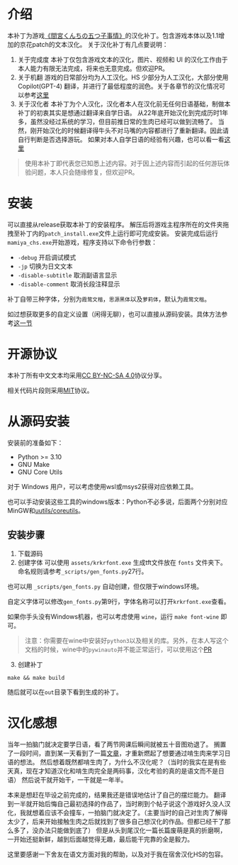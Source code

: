 # 介绍
本补丁为游戏[《間宮くんちの五つ子事情》](http://www.cuffs-cube.jp/products/mamiya/)的汉化补丁。包含游戏本体以及1.1增加的京花patch的文本汉化。
关于汉化补丁有几点要说明：
1. 关于完成度
本补丁仅包含游戏文本的汉化，图片、视频和 UI 的汉化工作由于本人能力有限无法完成，将来也无意完成。但欢迎PR。
1. 关于机翻
游戏的日常部分均为人工汉化。HS 少部分为人工汉化，大部分使用 Copilot(GPT-4) 翻译，并进行了最低程度的润色。关于各章节的汉化情况可以参考[这里](./NOTE.md#游戏进度)
1. 关于汉化者
本补丁为个人汉化，汉化者本人在汉化前无任何日语基础，制做本补丁的初衷其实是想通过翻译来自学日语。
从22年底开始汉化到完成历时1年多，虽然没经过系统的学习，但目前推日常的生肉已经可以做到流畅了。
当然，刚开始汉化的时候翻译得牛头不对马嘴的内容都进行了重新翻译。因此请自行判断是否选择游玩。
如果对本人自学日语的经验有兴趣，也可以看一看[这里](./EXP.md)

> 使用本补丁即代表您已知悉上述内容。对于因上述内容而引起的任何游玩体验问题，本人只会随缘修复，但欢迎PR。

# 安装
可以直接从release获取本补丁的安装程序。
解压后将游戏主程序所在的文件夹拖拽至补丁内的`patch_install.exe`文件上运行即可完成安装。
安装完成后运行`mamiya_chs.exe`开始游戏，程序支持以下命令行参数：
- `-debug` 开启调试模式
- `-jp` 切换为日文文本
- `-disable-subtitle` 取消副语言显示
- `-disable-comment` 取消长段注释显示

补丁自带三种字体，分别为`霞鹜文楷`，`思源黑体`以及`萝莉体`，默认为`霞鹜文楷`。

如过想获取更多的自定义设置（闲得无聊），也可以直接从源码安装。具体方法参考[这一节](#从源码安装)

# 开源协议
本补丁所有中文文本均采用[CC BY-NC-SA 4.0](https://creativecommons.org/licenses/by-nc-sa/4.0/)协议分享。

相关代码片段则采用[MIT](https://opensource.org/licenses/MIT)协议。

# 从源码安装
安装前的准备如下：
- Python >= 3.10
- GNU Make
- GNU Core Utils

对于 Windows 用户，可以考虑使用wsl或msys2获得对应依赖工具。

也可以手动安装这些工具的windows版本：Python不必多说，后面两个分别对应MinGW和[uutils/coreutils](https://github.com/uutils/coreutils)。

## 安装步骤
1. 下载源码
2. 创建字体
可以使用 `assets/krkrfont.exe` 生成tft文件放在 `fonts` 文件夹下。命名规则请参考`_scripts/gen_fonts.py`27行。

也可以用 `_scripts/gen_fonts.py` 自动创建，但仅限于windows环境。

自定义字体可以修改`gen_fonts.py`第9行，字体名称可以打开`krkrfont.exe`查看。

如果你手头没有Windows机器，也可以考虑使用 `wine`，运行 `make font-wine` 即可。
> 注意：你需要在wine中安装好`python3`以及相关的库。另外，在本人写这个文档的时候，wine中的`pywinauto`并不能正常运行，可以使用这个[PR](https://github.com/pywinauto/pywinauto/pull/1325)

3. 创建补丁
```
make && make build
```

随后就可以在`out`目录下看到生成的补丁。

# 汉化感想
当年一拍脑门就决定要学日语，看了两节网课后瞬间就被五十音图劝退了。
搁置了一段时间，直到某一天看到了一篇[文章](https://www.bilibili.com/read/cv197917)，才重新燃起了想要通过啃生肉来学习日语的想法。
然后想着既然都啃生肉了，为什么不汉化呢？（当时的我实在是有些天真，现在才知道汉化和啃生肉完全是两码事，汉化考验的真的是语文而不是日语）
然后说干就开始干，一干就是一年半。

本来是想赶在毕设之前完成的，结果我还是错误地估计了自己的摆烂能力。
翻译到一半就开始后悔自己最初选择的作品了，当时刷到个帖子说这个游戏好久没人汉化，我就想着应该不会撞车，一拍脑门就决定了。（主要当时的自己对生肉了解得太少了，后来开始接触生肉之后就找到了很多自己想汉化的作品。但都已经干了那么多了，没办法只能做到底了）
但是从头到尾汉化一篇长篇废萌是真的折磨啊，一开始还挺新鲜，越到后面越觉得无趣，最后能干完靠的全是毅力。

这里要感谢一下舍友在语文方面对我的帮助，以及对于我在宿舍汉化HS的包容。